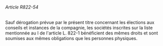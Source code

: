 ###### Article R822-54

Sauf dérogation prévue par le présent titre concernant les élections aux conseils et instances de la compagnie, les sociétés inscrites sur la liste mentionnée au I de l'article L. 822-1 bénéficient des mêmes droits et sont soumises aux mêmes obligations que les personnes physiques.

